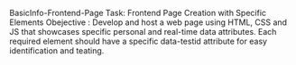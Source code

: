 BasicInfo-Frontend-Page
Task: Frontend Page Creation with Specific Elements
Obejective : Develop and host a web page using HTML, CSS and JS that showcases specific personal and real-time data attributes. Each required element should have a specific data-testid attribute for easy identification and teating.
